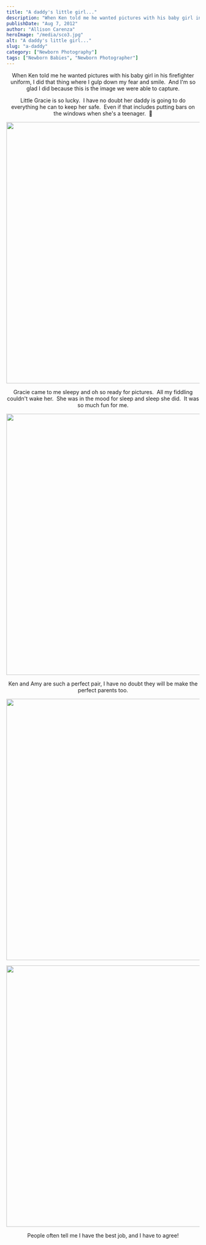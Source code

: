 ```yaml
---
title: "A daddy's little girl..."
description: "When Ken told me he wanted pictures with his baby girl in his firefighter uniform, I did that thing where "
publishDate: "Aug 7, 2012"
author: "Allison Carenza"
heroImage: "/media/sco3.jpg"
alt: "A daddy's little girl..."
slug: "a-daddy"
category: ["Newborn Photography"]
tags: ["Newborn Babies", "Newborn Photographer"]
---
```


<p style="text-align: center;">When Ken told me he wanted pictures with his baby girl in his firefighter uniform, I did that thing where I gulp down my fear and smile.  And I&apos;m so glad I did because this is the image we were able to capture.</p>
<p style="text-align: center;">Little Gracie is so lucky.  I have no doubt her daddy is going to do everything he can to keep her safe.  Even if that includes putting bars on the windows when she&apos;s a teenager.  🙂</p>
<p style="text-align: center;"><img class="aligncenter size-full wp-image-4230" title="sco3" src="/media/sco3.jpg" alt="" width="930" height="680"   /></p>
<p style="text-align: center;">Gracie came to me sleepy and oh so ready for pictures.  All my fiddling couldn&apos;t wake her.  She was in the mood for sleep and sleep she did.  It was so much fun for me.</p>
<p style="text-align: center;"><img class="aligncenter size-full wp-image-4229" title="sco2" src="/media/sco2.jpg" alt="" width="930" height="680" /></p>
<p style="text-align: center;">Ken and Amy are such a perfect pair, I have no doubt they will be make the perfect parents too.</p>
<p style="text-align: center;"><img class="aligncenter size-full wp-image-4228" title="sco1" src="/media/sco1.jpg" alt="" width="930" height="680"   /></p>
<p style="text-align: center;"><img class="aligncenter size-full wp-image-4231" title="sco4" src="/media/sco4.jpg" alt="" width="930" height="680" /></p>
<p style="text-align: center;">People often tell me I have the best job, and I have to agree!</p>
